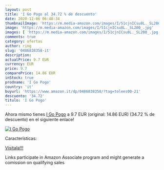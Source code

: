 ```yaml
---
layout: post
title: 'I Go Pogo al 34.72 % de descuento'
date: 2020-12-06 06:48:34
thumbnailImage: 'https://m.media-amazon.com/images/I/51cjnICsu8L._SL200_.jpg'
image: 'https://m.media-amazon.com/images/I/51cjnICsu8L._SL200_.jpg'
images: [ 'https://m.media-amazon.com/images/I/51cjnICsu8L._SL200_.jpg' ]
comments: true
category: ofertas
author: ring
slug: '0486838358-it'
description:
actualPrice: 9.7 EUR
currency: EUR
price: 9.7
comparePrice: 14.86 EUR
inStock: true
prodname: 'I Go Pogo'
country: 'it'
buyurl: 'https://www.amazon.it/dp/0486838358/?tag=tolees00-21'
descuento: '34.72'
titulo: 'I Go Pogo'
---
```


Ahora mismo tienes [I Go Pogo](https://www.amazon.it/dp/0486838358/?tag=tolees00-21) a 9.7 EUR (original: 14.86 EUR) (34.72 %  de descuento) en el siguiente enlace!

[![I Go Pogo](https://m.media-amazon.com/images/I/51cjnICsu8L._SL200_.jpg)](https://www.amazon.it/dp/0486838358/?tag=tolees00-21)

Características:


[Visítala!!!](https://www.amazon.it/dp/0486838358/?tag=tolees00-21)

Links participate in Amazon Associate program and might generate a comission on qualifying sales
